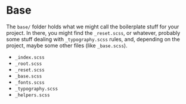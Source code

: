 # Base

The `base/` folder holds what we might call the boilerplate stuff for your project. In there, you might find the `_reset.scss`, or whatever, probably some stuff dealing with `_typography.scss` rules, and, depending on the project, maybe some other files (like `_base.scss`).

- `_index.scss`
- `_root.scss`
- `_reset.scss`
- `_base.scss`
- `_fonts.scss`
- `_typography.scss`
- `_helpers.scss`
